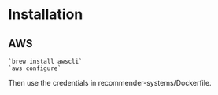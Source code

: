 # Installation

## AWS
    `brew install awscli`
    `aws configure`

Then use the credentials in recommender-systems/Dockerfile.
